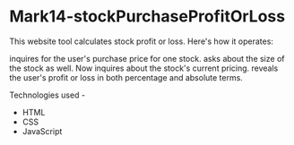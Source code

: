 # Mark14-stockPurchaseProfitOrLoss

This website tool calculates stock profit or loss. Here's how it operates:

inquires for the user's purchase price for one stock. asks about the size of the stock as well. Now inquires about the stock's current pricing. reveals the user's profit or loss in both percentage and absolute terms.

Technologies used -

- HTML
- CSS
- JavaScript
